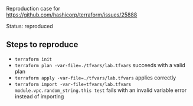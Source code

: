 Reproduction case for https://github.com/hashicorp/terraform/issues/25888

Status: reproduced

## Steps to reproduce

- `terraform init`
- `terraform plan -var-file=./tfvars/lab.tfvars` succeeds with a valid plan
- `terraform apply -var-file=./tfvars/lab.tfvars` applies correctly
- `terraform import -var-file=tfvars/lab.tfvars module.vpc.random_string.this test` fails with an invalid variable error instead of importing
